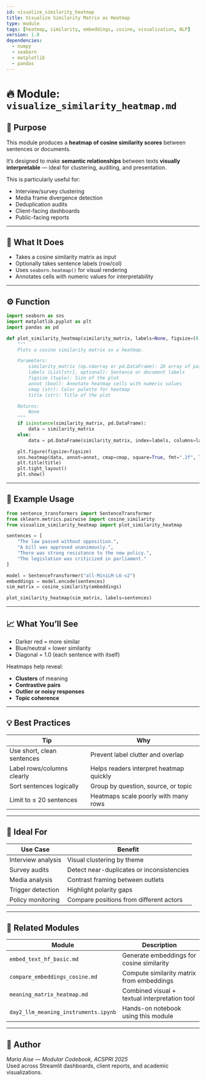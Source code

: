 ```yaml
---
id: visualize_similarity_heatmap
title: Visualize Similarity Matrix as Heatmap
type: module
tags: [heatmap, similarity, embeddings, cosine, visualization, NLP]
version: 1.0
dependencies:
  - numpy
  - seaborn
  - matplotlib
  - pandas
---
```


# 🔥 Module: `visualize_similarity_heatmap.md`

## 📌 Purpose

This module produces a **heatmap of cosine similarity scores** between sentences or documents.

It’s designed to make **semantic relationships** between texts **visually interpretable** — ideal for clustering, auditing, and presentation.

This is particularly useful for:
- Interview/survey clustering
- Media frame divergence detection
- Deduplication audits
- Client-facing dashboards
- Public-facing reports

---

## 🧠 What It Does

- Takes a cosine similarity matrix as input
- Optionally takes sentence labels (row/col)
- Uses `seaborn.heatmap()` for visual rendering
- Annotates cells with numeric values for interpretability

---

## ⚙️ Function

```python
import seaborn as sns
import matplotlib.pyplot as plt
import pandas as pd

def plot_similarity_heatmap(similarity_matrix, labels=None, figsize=(8, 6), annot=True, cmap="coolwarm", title="Semantic Similarity Heatmap"):
    """
    Plots a cosine similarity matrix as a heatmap.

    Parameters:
        similarity_matrix (np.ndarray or pd.DataFrame): 2D array of pairwise cosine scores
        labels (List[str], optional): Sentence or document labels
        figsize (tuple): Size of the plot
        annot (bool): Annotate heatmap cells with numeric values
        cmap (str): Color palette for heatmap
        title (str): Title of the plot

    Returns:
        None
    """
    if isinstance(similarity_matrix, pd.DataFrame):
        data = similarity_matrix
    else:
        data = pd.DataFrame(similarity_matrix, index=labels, columns=labels)

    plt.figure(figsize=figsize)
    sns.heatmap(data, annot=annot, cmap=cmap, square=True, fmt=".2f", linewidths=0.5, cbar=True)
    plt.title(title)
    plt.tight_layout()
    plt.show()
```

---

## 🧪 Example Usage

```python
from sentence_transformers import SentenceTransformer
from sklearn.metrics.pairwise import cosine_similarity
from visualize_similarity_heatmap import plot_similarity_heatmap

sentences = [
    "The law passed without opposition.",
    "A bill was approved unanimously.",
    "There was strong resistance to the new policy.",
    "The legislation was criticized in parliament."
]

model = SentenceTransformer("all-MiniLM-L6-v2")
embeddings = model.encode(sentences)
sim_matrix = cosine_similarity(embeddings)

plot_similarity_heatmap(sim_matrix, labels=sentences)
```

---

## 📈 What You’ll See

- Darker red = more similar  
- Blue/neutral = lower similarity  
- Diagonal = 1.0 (each sentence with itself)

Heatmaps help reveal:
- **Clusters** of meaning
- **Contrastive pairs**
- **Outlier or noisy responses**
- **Topic coherence**

---

## 💡 Best Practices

| Tip | Why |
|-----|-----|
| Use short, clean sentences | Prevent label clutter and overlap |
| Label rows/columns clearly | Helps readers interpret heatmap quickly |
| Sort sentences logically | Group by question, source, or topic |
| Limit to ≤ 20 sentences | Heatmaps scale poorly with many rows |

---

## 🧠 Ideal For

| Use Case | Benefit |
|----------|---------|
| Interview analysis | Visual clustering by theme |
| Survey audits | Detect near-duplicates or inconsistencies |
| Media analysis | Contrast framing between outlets |
| Trigger detection | Highlight polarity gaps |
| Policy monitoring | Compare positions from different actors |

---

## 🧱 Related Modules

| Module                             | Description                                     |
|------------------------------------|-------------------------------------------------|
| `embed_text_hf_basic.md`           | Generate embeddings for cosine similarity       |
| `compare_embeddings_cosine.md`     | Compute similarity matrix from embeddings       |
| `meaning_matrix_heatmap.md`        | Combined visual + textual interpretation tool   |
| `day2_llm_meaning_instruments.ipynb` | Hands-on notebook using this module            |

---

## 🪪 Author  
*Maria Aise — Modular Codebook, ACSPRI 2025*  
Used across Streamlit dashboards, client reports, and academic visualizations.
